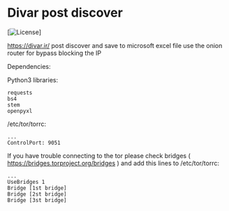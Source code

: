 # Divar post discover

[![License](http://img.shields.io/:license-GPL-blue.svg?style=flat-square)]

https://divar.ir/ post discover and save to microsoft excel file
use the onion router for bypass blocking the IP

Dependencies:

Python3 libraries:
```
requests
bs4
stem
openpyxl
```

/etc/tor/torrc:

```
...
ControlPort: 9051
```

If you have trouble connecting to the tor please check bridges ( https://bridges.torproject.org/bridges )
and add this lines to /etc/tor/torrc:

```
...
UseBridges 1
Bridge [1st bridge]
Bridge [2st bridge]
Bridge [3st bridge]
```


